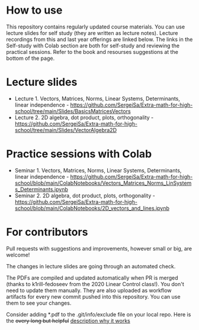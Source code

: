 # How to use

This repository contains regularly updated course materials. You can use lecture slides for self study (they are written as lecture notes). Lecture recordings from this and last year offerings are linked below. The links in the Self-study with Colab section are both for self-study and reviewing the practical sessions. Refer to the book and resourses suggestions at the bottom of the page.

# Lecture slides

* Lecture 1. Vectors, Matrices, Norms, Linear Systems, Determinants, linear independence - https://github.com/SergeiSa/Extra-math-for-high-school/tree/main/Slides/BasicsMatricesVectors
* Lecture 2. 2D algebra, dot product, plots, orthogonality - https://github.com/SergeiSa/Extra-math-for-high-school/tree/main/Slides/VectorAlgebra2D


# Practice sessions with Colab

* Seminar 1. Vectors, Matrices, Norms, Linear Systems, Determinants, linear independence - https://github.com/SergeiSa/Extra-math-for-high-school/blob/main/ColabNotebooks/Vectors_Matrices_Norms_LinSystems_Determinants.ipynb
* Seminar 2. 2D algebra, dot product, plots, orthogonality - https://github.com/SergeiSa/Extra-math-for-high-school/blob/main/ColabNotebooks/2D_vectors_and_lines.ipynb


# For contributors

Pull requests with suggestions and improvements, however small or big, are welcome!

The changes in lecture slides are going through an automated check.

The PDFs are compiled and updated automatically when PR is merged (thanks to k1rill-fedoseev from the 2020 Linear Control class!). You don't need to update them manually. They are also uploaded as workflow artifacts for every new commit pushed into this repository. You can use them to see your changes.
 
Consider adding \*.pdf to the .git/info/exclude file on your local repo. Here is the ~~overy long but helpful~~ [description why it works](https://medium.com/@dave_lunny/exclude-files-from-git-without-committing-changes-to-gitignore-986fa712e78d)

